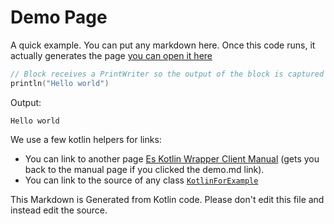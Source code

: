 # Demo Page

A quick example. You can put any markdown here.
Once this code runs, it actually generates the page [you can open it here](demo.md)

```kotlin
// Block receives a PrintWriter so the output of the block is captured and shown.
println("Hello world")
```

Output:

```
Hello world

```

We use a few kotlin helpers for links:

- You can link to another page [Es Kotlin Wrapper Client Manual](index.md) (gets you back to the manual page if you
clicked the demo.md link).
- You can link to the source of any class [`KotlinForExample`](https://github.com/jillesvangurp/es-kotlin-wrapper-client/tree/master/src/test/kotlin/io/inbot/eskotlinwrapper/manual/KotlinForExample.kt)


This Markdown is Generated from Kotlin code. Please don't edit this file and instead edit the source.
